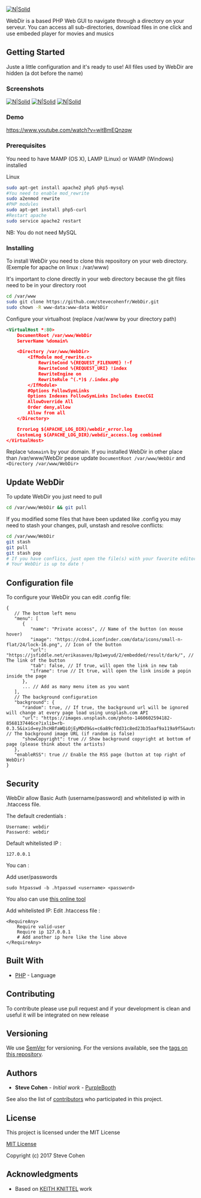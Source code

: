 [![N|Solid](http://nsm07.casimages.com/img/2017/04/26/17042603415512824615001554.png)](https://github.com/ReaperSoon/WebDir)

WebDir is a based PHP Web GUI to navigate through a directory on your serveur.
You can access all sub-directories, download files in one click and use embeded player for movies and musics

## Getting Started

Juste a little configuration and it's ready to use!
All files used by WebDir are hidden (a dot before the name)

### Screenshots

[![N|Solid](https://nsm09.casimages.com/img/2018/09/11//mini_18091105205412824615887913.png)](https://nsm09.casimages.com/img/2018/09/11//18091105205412824615887913.png) [![N|Solid](https://nsm09.casimages.com/img/2018/09/11//mini_18091105244212824615887914.png)](https://nsm09.casimages.com/img/2018/09/11//18091105244212824615887914.png) [![N|Solid](https://nsm09.casimages.com/img/2018/09/11//mini_18091105270912824615887919.png)](https://nsm09.casimages.com/img/2018/09/11//18091105270912824615887919.png)

### Demo
https://www.youtube.com/watch?v=witBmEQnzqw

### Prerequisites

You need to have MAMP (OS X), LAMP (Linux) or WAMP (Windows) installed

Linux
```sh
sudo apt-get install apache2 php5 php5-mysql
#You need to enable mod_rewrite
sudo a2enmod rewrite
#PHP modules
sudo apt-get install php5-curl
#Restart apache
sudo service apache2 restart
```

NB: You do not need MySQL

### Installing

To install WebDir you need to clone this repository on your web directory.
(Exemple for apache on linux : /var/www)

It's important to clone directly in your web directory because the git files need to be in your directory root

```sh
cd /var/www
sudo git clone https://github.com/stevecohenfr/WebDir.git
sudo chown -R www-data:www-data WebDir
```

Configure your virtualhost (replace /var/www by your directory path)

```xml
<VirtualHost *:80>
    DocumentRoot /var/www/WebDir
    ServerName %domain%

    <Directory /var/www/WebDir>
        <IfModule mod_rewrite.c>
            RewriteCond %{REQUEST_FILENAME} !-f
            RewriteCond %{REQUEST_URI} !index
            RewriteEngine on
            RewriteRule ^(.*)$ /.index.php
        </IfModule>
        #Options FollowSymLinks
        Options Indexes FollowSymLinks Includes ExecCGI
        AllowOverride All
        Order deny,allow
        Allow from all
    </Directory>

    ErrorLog ${APACHE_LOG_DIR}/webdir_error.log
    CustomLog ${APACHE_LOG_DIR}/webdir_access.log combined
</VirtualHost>
```

Replace `%domain%` by your domain.
If you installed WebDir in other place than /var/www/WebDir pease update `DocumentRoot /var/www/WebDir` and `<Directory /var/www/WebDir>`

## Update WebDir

To update WebDir you just need to pull

```sh
cd /var/www/WebDir && git pull
```

If you modified some files that have been updated like .config you may need to stash your changes, pull, unstash and resolve conflicts:

```sh
cd /var/www/WebDir
git stash
git pull
git stash pop
# If you have conflics, just open the file(s) with your favorite editor and resolve conflicts
# Your WebDir is up to date !
```

## Configuration file

To configure your WebDir you can edit .config file:
```
{
   // The bottom left menu
   "menu": [
      {
         "name": "Private access", // Name of the button (on mouse hover)
         "image": "https://cdn4.iconfinder.com/data/icons/small-n-flat/24/lock-16.png", // Icon of the button
         "url": "https://jsfiddle.net/erikasaves/8p1weyud/2/embedded/result/dark/", // The link of the button
         "tab": false, // If true, will open the link in new tab
         "iframe": true // It true, will open the link inside a popin inside the page
      },
      ... // Add as many menu item as you want
   ],
   // The background configuration
   "background": {
      "random": true, // If true, the background url will be ignored will change at every page load using unsplash.com API
      "url": "https://images.unsplash.com/photo-1460602594182-8568137446ce?ixlib=rb-0.3.5&ixid=eyJhcHBfaWQiOjEyMDd9&s=c6a89cf0d31c8ed23b35aaf9a119a9f5&auto=format&fit=crop&w=2255&q=80", // The background image URL (if random is false)
      "showCopyright": true // Show background copyright at bottom of page (please think about the artists)
   },
   "enableRSS": true // Enable the RSS page (button at top right of WebDir)
}
```

## Security

WebDir allow Basic Auth (username/password) and whitelisted ip with in .htaccess file.

The default credentials :

```
Username: webdir
Password: webdir
```

Default whitelisted IP :
```
127.0.0.1
```

You can :

Add user/passwords
```
sudo htpasswd -b .htpasswd <username> <password>
```
You also can use [this online tool](http://www.htaccesstools.com/htpasswd-generator/)

Add whitelisted IP:
Edit .htaccess file :
```
<RequireAny>
    Require valid-user
    Require ip 127.0.0.1
    # Add another ip here like the line above
</RequireAny>
```

## Built With

* [PHP](https://secure.php.net/) - Language

## Contributing

To contribute please use pull request and if your development is clean and useful it will be integrated on new release

## Versioning

We use [SemVer](http://semver.org/) for versioning. For the versions available, see the [tags on this repository](http://git.stevecohen.fr/public-projects/webdir/tags). 

## Authors

* **Steve Cohen** - *Initial work* - [PurpleBooth](http://git.stevecohen.fr/explore/projects)

See also the list of [contributors](http://git.stevecohen.fr/public-projects/webdir/CONTRIBUTORS) who participated in this project.

## License

This project is licensed under the MIT License

[MIT License](https://choosealicense.com/licenses/mit/)

Copyright (c) 2017 Steve Cohen


## Acknowledgments

* Based on [KEITH KNITTEL](https://css-tricks.com/styling-a-server-generated-file-directory/) work
